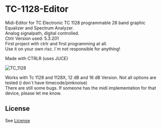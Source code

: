 # TC-1128-Editor
Midi-Editor for TC Electronic TC 1128 programmable 28 band graphic Equalizer and Spectrum Analyzer.  
Analog signalpath, digital controlled.  
Ctrlr Version used: 5.3.201  
First project with ctrlr and first programming at all.  
Use it on your own risc. I´m not responsible for anything!  

Made with CTRLR (uses JUCE)

![TC_1128](https://github.com/Tonfisch/TC-1128-Editor/assets/115865850/ba6a3d25-8787-4251-9b70-8bd5fdd8126e)
  
Works with Tc 1128 and 1128X, 12 dB and 16 dB Version. Not all options are tested (i don´t have timecode/pinknoise)  
There are still some bugs. If someone has the midi implementation for that device, please let me know. 
## License
See [License](License.md)
